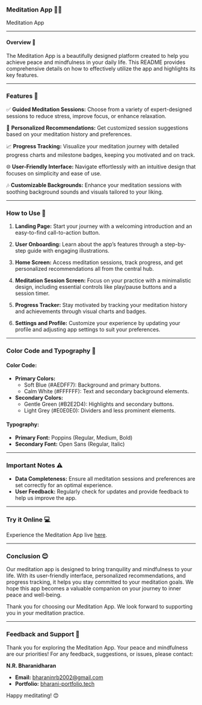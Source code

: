 ### Meditation App 🧘‍♂️

Meditation App

---

#### Overview 🌟

The Meditation App is a beautifully designed platform created to help you achieve peace and mindfulness in your daily life. This README provides comprehensive details on how to effectively utilize the app and highlights its key features.

---

### Features 🚀

✅ **Guided Meditation Sessions:** Choose from a variety of expert-designed sessions to reduce stress, improve focus, or enhance relaxation.

🔄 **Personalized Recommendations:** Get customized session suggestions based on your meditation history and preferences.

📈 **Progress Tracking:** Visualize your meditation journey with detailed progress charts and milestone badges, keeping you motivated and on track.

🌐 **User-Friendly Interface:** Navigate effortlessly with an intuitive design that focuses on simplicity and ease of use.

🎶 **Customizable Backgrounds:** Enhance your meditation sessions with soothing background sounds and visuals tailored to your liking.

---

### How to Use 📖

1. **Landing Page:** Start your journey with a welcoming introduction and an easy-to-find call-to-action button.

2. **User Onboarding:** Learn about the app’s features through a step-by-step guide with engaging illustrations.

3. **Home Screen:** Access meditation sessions, track progress, and get personalized recommendations all from the central hub.

4. **Meditation Session Screen:** Focus on your practice with a minimalistic design, including essential controls like play/pause buttons and a session timer.

5. **Progress Tracker:** Stay motivated by tracking your meditation history and achievements through visual charts and badges.

6. **Settings and Profile:** Customize your experience by updating your profile and adjusting app settings to suit your preferences.

---

### Color Code and Typography 🎨

#### Color Code:

- **Primary Colors:**
  - Soft Blue (#AEDFF7): Background and primary buttons.
  - Calm White (#FFFFFF): Text and secondary background elements.
- **Secondary Colors:**
  - Gentle Green (#B2E2D4): Highlights and secondary buttons.
  - Light Grey (#E0E0E0): Dividers and less prominent elements.

#### Typography:

- **Primary Font:** Poppins (Regular, Medium, Bold)
- **Secondary Font:** Open Sans (Regular, Italic)

---

### Important Notes ⚠️

- **Data Completeness:** Ensure all meditation sessions and preferences are set correctly for an optimal experience.
- **User Feedback:** Regularly check for updates and provide feedback to help us improve the app.

---

### Try it Online 💻

Experience the Meditation App live [here](https://meditationapp-design.netlify.app/).

---

### Conclusion 😊

Our meditation app is designed to bring tranquility and mindfulness to your life. With its user-friendly interface, personalized recommendations, and progress tracking, it helps you stay committed to your meditation goals. We hope this app becomes a valuable companion on your journey to inner peace and well-being.

Thank you for choosing our Meditation App. We look forward to supporting you in your meditation practice.

---

### Feedback and Support 💌

Thank you for exploring the Meditation App. Your peace and mindfulness are our priorities! For any feedback, suggestions, or issues, please contact:

**N.R. Bharanidharan**

- **Email:** bharaninrb2002@gmail.com
- **Portfolio:** [bharani-portfolio.tech](https://bharani-portfolio.tech/)

Happy meditating! 😊
